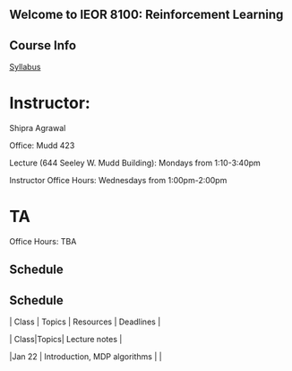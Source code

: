 ## Welcome to IEOR 8100: Reinforcement Learning 

## Course Info

[Syllabus](https://github.com/ieor8100/rl/blob/master/Reinforcement%20Learning%20course%20syllabus.pdf)

# Instructor: 

Shipra Agrawal

Office: Mudd 423

Lecture (644 Seeley W. Mudd Building): Mondays from 1:10-3:40pm

Instructor Office Hours: Wednesdays from 1:00pm-2:00pm

# TA 
Office Hours: TBA

## Schedule
## Schedule

| Class    | Topics                           |  Resources |  Deadlines |

| Class|Topics|  Lecture notes |

|Jan 22    | Introduction, MDP algorithms     |                |
